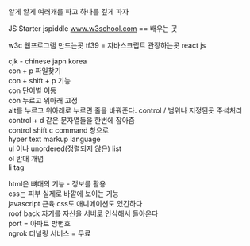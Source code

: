 얕게 얕게 여러개를 파고 하나를 깊게 파자

JS Starter
jspiddle
www.w3school.com == 배우는 곳

w3c 웹프로그램 만드는곳
tf39 = 자바스크립트 관장하는곳
react js

cjk - chinese japn korea  
con + p 파일찾기  
con + shift + p 기능  
con 단어별 이동  
con 누르고 위아래 고정  
alt를 누르고 위아래로 누르면 줄을 바꿔준다.
control / 범위나 지정된곳 주석처리  
control + d 같은 문자열들을 한번에 잡아줌  
control shift c command 창으로  
hyper text markup language  
ul 이나 unordered(정렬되지 않은) list  
ol 반대 개념  
li tag

html은 뼈대의 기능 - 정보를 활용  
css는 피부 실제로 바깥에 보이는 기능  
javascript 근육 css도 애니메이션도 있긴하다  
roof back 자기를 자신을 서버로 인식해서 돌아온다  
port = 아파트 방번호  
ngrok 터널링 서비스 = 무료
